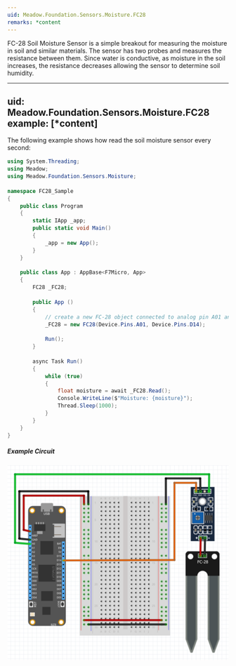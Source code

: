 ```yaml
---
uid: Meadow.Foundation.Sensors.Moisture.FC28
remarks: *content
---
```


FC-28 Soil Moisture Sensor is a simple breakout for measuring the moisture in soil and similar materials. The sensor has two probes and measures the resistance between them. Since water is conductive, as moisture in the soil increases, the resistance decreases allowing the sensor to determine soil humidity.

---
uid: Meadow.Foundation.Sensors.Moisture.FC28
example: [*content]
---

The following example shows how read the soil moisture sensor every second:

```csharp
using System.Threading;
using Meadow;
using Meadow.Foundation.Sensors.Moisture;

namespace FC28_Sample
{
    public class Program
    {
        static IApp _app; 
        public static void Main()
        {
            _app = new App();
        }
    }
    
    public class App : AppBase<F7Micro, App>
    {
        FC28 _FC28;

        public App ()
        {
            // create a new FC-28 object connected to analog pin A01 and digital pin 14
            _FC28 = new FC28(Device.Pins.A01, Device.Pins.D14);

            Run();
        }

        async Task Run()
        {
            while (true)
            {
                float moisture = await _FC28.Read();
                Console.WriteLine($"Moisture: {moisture}");
                Thread.Sleep(1000);
            }
        }
    }
}
```

##### Example Circuit

![](/API_Assets/Meadow.Foundation.Sensors.Moisture.FC28/FC28.svg)